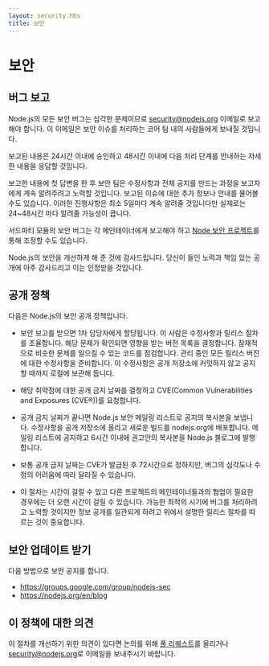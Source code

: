 ```yaml
---
layout: security.hbs
title: 보안
---
```


<!--
# Security

## Reporting a Bug

All security bugs in Node.js are taken seriously and should be reported by emailing [security@nodejs.org](mailto:security@nodejs.org).
This will be delivered to a subset of the core team who handle security issues.

Your email will be acknowledged within 24 hours, and you’ll receive a more detailed response to your email within 48
hours indicating the next steps in handling your report.
-->
# 보안

## 버그 보고

Node.js의 모든 보안 버그는 심각한 문제이므로
[security@nodejs.org](mailto:security@nodejs.org) 이메일로 보고해야 합니다.
이 이메일은 보안 이슈를 처리하는 코어 팀 내의 사람들에게 보내질 것입니다.

보고된 내용은 24시간 이내에 승인하고 48시간 이내에 다음 처리 단계를 안내하는
자세한 내용을 응답할 것입니다.

<!--
After the initial reply to your report, the security team will endeavor to keep you informed of the progress being made
towards a fix and full announcement, and may ask for additional information or guidance surrounding the reported issue.
These updates will be sent at least every five days, in practice, this is more likely to be every 24-48 hours.

Security bugs in third party modules should be reported to their respective maintainers and can also be coordinated
through the [Node Security Project](https://nodesecurity.io).

Thank you for improving the security of Node.js. Your efforts and responsible disclosure are greatly appreciated and
will be acknowledged.
-->
보고한 내용에 첫 답변을 한 후 보안 팀은 수정사항과 전체 공지를 만드는 과정을 보고자에게 계속 알려주려고
노력할 것입니다. 보고된 이슈에 대한 추가 정보나 안내를 물어볼 수도 있습니다. 이러한 진행사항은
최소 5일마다 계속 알려줄 것입니다만 실제로는 24~48시간 마다 알려줄 가능성이 큽니다.

서드파티 모듈의 보안 버그는 각 메인테이너에게 보고해야 하고
[Node 보안 프로젝트](https://nodesecurity.io)를 통해 조정할 수도 있습니다.

Node.js의 보안을 개선하게 해 준 것에 감사드립니다. 당신이 들인 노력과 책임 있는 공개에 아주
감사드리고 이는 인정받을 것입니다.

<!--
## Disclosure Policy

Here is the security disclosure policy for Node.js

- The security report is received and is assigned a primary handler. This person will coordinate the fix and release
process. The problem is confirmed and a list of all affected versions is determined. Code is audited to find any
potential similar problems. Fixes are prepared for all releases which are still under maintenance. These fixes are not
committed to the public repository but rather held locally pending the announcement.

- A suggested embargo date for this vulnerability is chosen and a CVE (Common Vulnerabilities and  Exposures (CVE®))
is requested for the vulnerability.

- On the embargo date, the Node.js security mailing list is sent a copy of the announcement. The changes are pushed to
the public repository and new builds are deployed to nodejs.org. Within 6 hours of the mailing list being notified, a
copy of the advisory will be published on the Node.js blog.

- Typically the embargo date will be set 72 hours from the time the CVE is issued. However, this may vary depending on
the severity of the bug or difficulty in applying a fix.

- This process can take some time, especially when coordination is required with maintainers of other projects. Every
effort will be made to handle the bug in as timely a manner as possible, however, it’s important that we follow the
release process above to ensure that the disclosure is handled in a consistent manner.
-->

## 공개 정책

다음은 Node.js의 보안 공개 정책입니다.

- 보안 보고를 받으면 1차 담당자에게 할당됩니다. 이 사람은 수정사항과 릴리스 절차를 조율합니다.
  해당 문제가 확인되면 영향을 받는 버전 목록을 결정합니다. 잠재적으로 비슷한 문제를 일으킬 수 있는
  코드를 점검합니다. 관리 중인 모든 릴리스 버전에 대한 수정사항을 준비합니다. 이 수정사항은
  공개 저장소에 커밋하지 않고 공지할 때까지 로컬에 보관해 둡니다.

- 해당 취약점에 대한 공개 금지 날짜를 결정하고
  CVE(Common Vulnerabilities and Exposures (CVE®))를 요청합니다.

- 공개 금지 날짜가 끝나면 Node.js 보안 메일링 리스트로 공지의 복사본을 보냅니다. 수정사항을 공개
  저장소에 올리고 새로운 빌드를 nodejs.org에 배포합니다. 메일링 리스트에 공지하고 6시간 이내에
  권고안의 복사본을 Node.js 블로그에 발행합니다.

- 보통 공개 금지 날짜는 CVE가 발급된 후 72시간으로 정하지만, 버그의 심각도나 수정의 어려움에 따라
  달라질 수 있습니다.

- 이 절차는 시간이 걸릴 수 있고 다른 프로젝트의 메인테이너들과의 협업이 필요한 경우에는 더 오랜 시간이
  걸릴 수 있습니다. 가능한 최적의 시기에 버그를 처리하려고 노력할 것이지만 정보 공개를 일관되게 하려고
  위에서 설명한 릴리스 절차를 따르는 것이 중요합니다.

<!--
## Receiving Security Updates

Security notifications will be distributed via the following methods.

- [https://groups.google.com/group/nodejs-sec](https://groups.google.com/group/nodejs-sec)
- [https://nodejs.org/en/blog](https://nodejs.org/en/blog)
-->

## 보안 업데이트 받기

다음 방법으로 보안 공지를 합니다.

- <https://groups.google.com/group/nodejs-sec>
- <https://nodejs.org/en/blog>

<!--
## Comments on this Policy

If you have suggestions on how this process could be improved please submit a [pull request](https://github.com/nodejs/nodejs.org)
or email [security@nodejs.org](mailto:security@nodejs.org) to discuss.
-->

## 이 정책에 대한 의견

이 절차를 개선하기 위한 의견이 있다면 논의를 위해 [풀 리퀘스트](https://github.com/nodejs/nodejs.org)를 올리거나
[security@nodejs.org](mailto:security@nodejs.org)로 이메일을 보내주시기 바랍니다.
